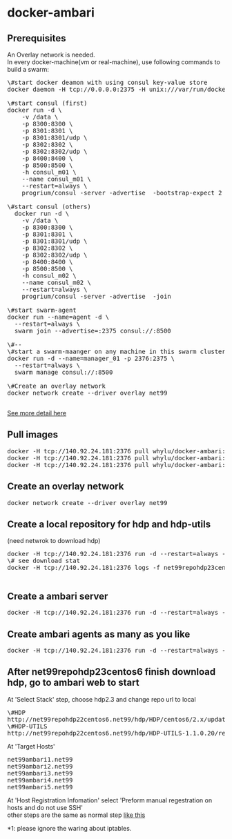 # docker-ambari

## Prerequisites
An Overlay network is needed. <br/>
In every docker-machine(vm or real-machine), use following commands to build a swarm: <br/>
<pre>
\#start docker deamon with using consul key-value store 
docker daemon -H tcp://0.0.0.0:2375 -H unix:///var/run/docker.sock --cluster-store=consul://<consul.host.ip>:8500 --cluster-advertise=<network-interface>:2375

\#start consul (first)
docker run -d \
    -v /data \
    -p 8300:8300 \
    -p 8301:8301 \
    -p 8301:8301/udp \
    -p 8302:8302 \
    -p 8302:8302/udp \
    -p 8400:8400 \
    -p 8500:8500 \
    -h consul_m01 \
    --name consul_m01 \
    --restart=always \
    progrium/consul -server -advertise <consul.host.ip> -bootstrap-expect 2
    
\#start consul (others)
  docker run -d \
    -v /data \
    -p 8300:8300 \
    -p 8301:8301 \
    -p 8301:8301/udp \
    -p 8302:8302 \
    -p 8302:8302/udp \
    -p 8400:8400 \
    -p 8500:8500 \
    -h consul_m02 \
    --name consul_m02 \
    --restart=always \
    progrium/consul -server -advertise <this.machine.ip> -join <consul.host.ip>
    
\#start swarm-agent
docker run --name=agent -d \
  --restart=always \
  swarm join --advertise=<this.machine.ip>:2375 consul://<consul.host.ip>:8500

\#--
\#start a swarm-maanger on any machine in this swarm cluster
docker run -d --name=manager_01 -p 2376:2375 \
  --restart=always \
  swarm manage consul://<consul.host.ip>:8500

\#Create an overlay network
docker network create --driver overlay net99

</pre>
<a href="https://docs.docker.com/engine/userguide/networking/get-started-overlay/">See more detail here<a/>


## Pull images
<pre>
docker -H tcp://140.92.24.181:2376 pull whylu/docker-ambari:repo_hdp2.3.4_centos6
docker -H tcp://140.92.24.181:2376 pull whylu/docker-ambari:server
docker -H tcp://140.92.24.181:2376 pull whylu/docker-ambari:agent
</pre>

## Create an overlay network
<pre>
docker network create --driver overlay net99
</pre>


## Create a local repository for hdp and hdp-utils 
(need netwrok to download hdp)
<pre>
docker -H tcp://140.92.24.181:2376 run -d --restart=always --hostname=net99repohdp23centos6.net99 --name=net99repohdp23centos6 --net=net99 -p 80 whylu/docker-ambari:repo_hdp2.3.4_centos6
\# see download stat
docker -H tcp://140.92.24.181:2376 logs -f net99repohdp23centos6

</pre>

## Create a ambari server
<pre>
docker -H tcp://140.92.24.181:2376 run -d --restart=always --hostname=net99ambari0.net99 --name=net99ambari0 --net=net99 -p 8080 whylu/docker-ambari:server
</pre>

## Create ambari agents as many as you like
<pre>
docker -H tcp://140.92.24.181:2376 run -d --restart=always -e SERVER_FQDN=net99ambari0.net99 --hostname=net99ambari1.net99 --name=net99ambari1 --net=net99 whylu/docker-ambari:agent
</pre>

## After net99repohdp23centos6 finish download hdp, go to ambari web to start
At 'Select Stack' step, choose hdp2.3 and change repo url to local
<pre>
\#HDP
http://net99repohdp22centos6.net99/hdp/HDP/centos6/2.x/updates/2.3.4.0/
\#HDP-UTILS
http://net99repohdp22centos6.net99/hdp/HDP-UTILS-1.1.0.20/repos/centos6/
</pre>

At 'Target Hosts'
<pre>
net99ambari1.net99
net99ambari2.net99
net99ambari3.net99
net99ambari4.net99
net99ambari5.net99
</pre>

At 'Host Registration Infomation'
select 'Preform manual regestration on hosts and do not use SSH' <br/>
other steps are the same as normal step <a href="http://hortonworks.com/hadoop-tutorial/introducing-apache-ambari-deploying-managing-apache-hadoop/">like this</a>

*1: please ignore the waring about iptables.
